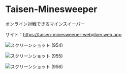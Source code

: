 # Taisen-Minesweeper
オンライン対戦できるマインスイーパー

サイト：https://taisen-minesweeper-webglver.web.app

![スクリーンショット (954)](https://github.com/yumarun/Taisen-Minesweeper/assets/51759549/12d723c5-7d09-4f97-952f-e8a1c025ceaa)

![スクリーンショット (955)](https://github.com/yumarun/Taisen-Minesweeper/assets/51759549/f0df2fe5-914f-42c5-ac0b-171412befbeb)

![スクリーンショット (956)](https://github.com/yumarun/Taisen-Minesweeper/assets/51759549/46851cf8-3055-4346-93f6-662b0f8a2ba8)
